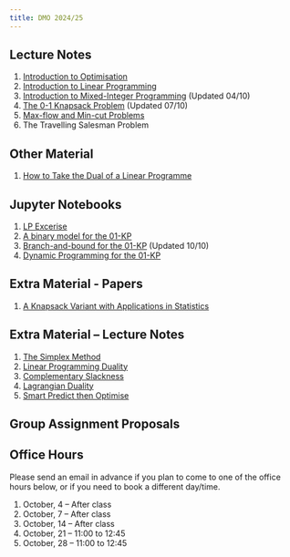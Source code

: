 ```yaml
---
title: DMO 2024/25
---
```


## Lecture Notes

1. [Introduction to Optimisation](files/01_introduction_to_optimisation.pdf)
2. [Introduction to Linear Programming](files/02_introduction_to_linear_programming.pdf)
3. [Introduction to Mixed-Integer Programming](files/03_introduction_to_mip.pdf) (Updated 04/10)
4. [The 0-1 Knapsack Problem](files/04_knapsack_problem.pdf) (Updated 07/10)
5. [Max-flow and Min-cut Problems](files/05_max_flow_min_cut.pdf)
6. The Travelling Salesman Problem

## Other Material

1. [How to Take the Dual of a Linear Programme](files/dual-of-lp.pdf)

## Jupyter Notebooks

1. [LP Excerise](files/notebooks/lp_exercise.ipynb)
2. [A binary model for the 01-KP](files/notebooks/knapsack_mip.ipynb)
3. [Branch-and-bound for the 01-KP](files/notebooks/knapsack_bb.ipynb) (Updated 10/10)
4. [Dynamic Programming for the 01-KP](files/notebooks/knapsack_dp.ipynb)

## Extra Material - Papers

1. [A Knapsack Variant with Applications in Statistics](../files/papers/santini-malaguti-2023.pdf)

## Extra Material – Lecture Notes

1. [The Simplex Method](files/99a_simplex.pdf)
2. [Linear Programming Duality](files/99b_lp_duality.pdf)
3. [Complementary Slackness](files/99c_complementary_slackness.pdf)
4. [Lagrangian Duality](files/99d_lagrangian_duality.pdf)
5. [Smart Predict then Optimise](files/99e_spo.pdf)

## Group Assignment Proposals

## Office Hours

Please send an email in advance if you plan to come to one of the office hours below, or if you need to book a different day/time.

1. October, 4 – After class
2. October, 7 – After class
3. October, 14 – After class
4. October, 21 – 11:00 to 12:45
5. October, 28 – 11:00 to 12:45